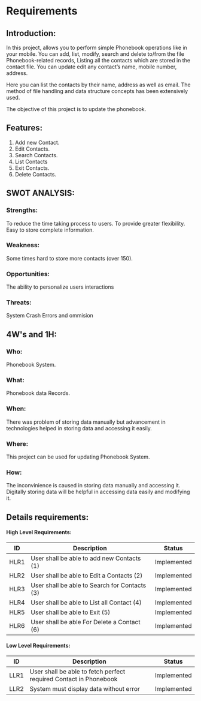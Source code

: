 # Requirements

## Introduction:

In this project, allows you to perform simple Phonebook operations like in your mobile. You can add, list, modify, search and delete to/from the file Phonebook-related records, Listing all the contacts which are stored in the contact file. You can update edit any contact’s name, mobile number, address.

Here you can list the contacts by their name, address as well as email. The method of file handling and data structure concepts has been extensively used.

The objective of this project is to update the phonebook.

## Features:

1. Add new Contact.
2. Edit Contacts.
3. Search Contacts.
4. List Contacts
5. Exit Contacts.
6. Delete Contacts.

## SWOT ANALYSIS:

### Strengths: 
To reduce the time taking process to users. To provide greater flexibility. Easy to store complete information.

### Weakness: 
Some times hard to store more contacts (over 150).

### Opportunities:
The ability to personalize users interactions

### Threats: 
System Crash Errors and ommision

## 4W's and 1H:

### Who: 
Phonebook System. 
### What: 
Phonebook data Records. 
### When: 
There was problem of storing data manually but advancement in technologies helped in storing data and accessing it easily. 
### Where: 
This project can be used for updating Phonebook System.
### How: 
The inconvinience is caused in storing data manually and accessing it. Digitally storing data will be helpful in accessing data easily and modifying it.

## Details requirements:

#### High Level Requirements:
| ID | Description | Status |
|------|------|------|
| HLR1 | User shall be able to add new Contacts (1) | Implemented
| HLR2 | User shall be able to Edit a Contacts (2) | Implemented
| HLR3 | User shall be able to Search for Contacts (3) |	Implemented
| HLR4 | User shall be able to List all Contact (4) |	Implemented
| HLR5 | User shall be able to Exit (5) |	Implemented
| HLR6 | User shall be able For Delete a Contact (6) |	Implemented

#### Low Level Requirements:

| ID | Description | Status |
|-------|------|------|
| LLR1 | User shall be able to fetch perfect required Contact in Phonebook | Implemented 
| LLR2 | System must display data without error | Implemented
